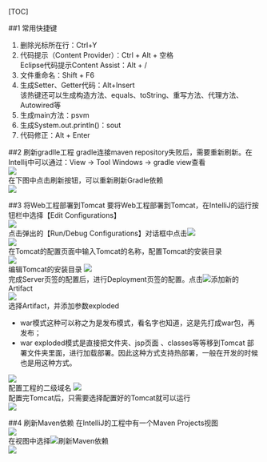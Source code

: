 [TOC]

##1 常用快捷键
1. 删除光标所在行：Ctrl+Y  
2. 代码提示（Content Provider）：Ctrl + Alt + 空格  
Eclipse代码提示Content Assist：Alt + /
3. 文件重命名：Shift + F6
4. 生成Setter、Getter代码：Alt+Insert  
该热键还可以生成构造方法、equals、toString、重写方法、代理方法、Autowired等  
5. 生成main方法：psvm
6. 生成System.out.println()：sout
7. 代码修正：Alt + Enter

##2 刷新gradlle工程
gradle连接maven repository失败后，需要重新刷新。在Intellij中可以通过：View → Tool Windows → gradle view查看  
![](img/001.png)  
在下图中点击刷新按钮，可以重新刷新Gradle依赖  
![](img/002.png)  

##3 将Web工程部署到Tomcat
要将Web工程部署到Tomcat，在IntelliJ的运行按钮栏中选择【Edit Configurations】  
![](img/003.png)  
点击弹出的【Run/Debug Configurations】对话框中点击![](img/005.png)  
![](img/004.png)  
在Tomcat的配置页面中输入Tomcat的名称，配置Tomcat的安装目录  
![](img/006.png)  
编辑Tomcat的安装目录
![](img/007.png)  
完成Server页签的配置后，进行Deployment页签的配置。点击![](img/005.png)添加新的Artifact  
![](img/008.png)  
选择Artifact，并添加参数exploded
- war模式这种可以称之为是发布模式，看名字也知道，这是先打成war包，再发布；
- war exploded模式是直接把文件夹、jsp页面 、classes等等移到Tomcat 部署文件夹里面，进行加载部署。因此这种方式支持热部署，一般在开发的时候也是用这种方式。

![](img/009.png)  
配置工程的二级域名
![](img/010.png)  
配置完Tomcat后，只需要选择配置好的Tomcat就可以运行  
![](img/011.png)  

##4 刷新Maven依赖
在IntelliJ的工程中有一个Maven Projects视图  
![](img/012.png)  
在视图中选择![](img/014.png)刷新Maven依赖  
![](img/013.png)  


